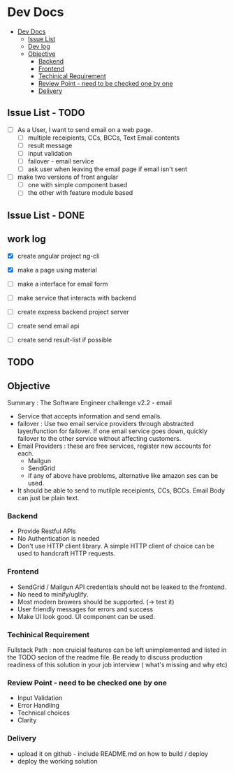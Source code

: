 # Dev Docs

<!-- TOC -->

* [Dev Docs](#dev-docs)
  * [Issue List](#issue-list)
  * [Dev log](#dev-log)
  * [Objective](#objective)
    * [Backend](#backend)
    * [Frontend](#frontend)
    * [Techinical Requirement](#techinical-requirement)
    * [Review Point - need to be checked one by one](#review-point---need-to-be-checked-one-by-one)
    * [Delivery](#delivery)

<!-- /TOC -->

## Issue List - TODO

* [ ] As a User, I want to send email on a web page.
  * [ ] multiple receipients, CCs, BCCs, Text Email contents
  * [ ] result message
  * [ ] input validation
  * [ ] failover - email service
  * [ ] ask user when leaving the email page if email isn't sent
* [ ] make two versions of front angular
    * [ ] one with simple component based
    * [ ] the other with feature module based

## Issue List - DONE

## work log

* [X] create angular project ng-cli
* [X] make a page using material
* [ ] make a interface for email form
* [ ] make service that interacts with backend

* [ ] create express backend project server
* [ ] create send email api
* [ ] create send result-list if possible

## TODO

## Objective

Summary : The Software Engineer challenge v2.2 - email

* Service that accepts information and send emails.
* failover : Use two email service providers through abstracted layer/function for failover. If one email service goes down, quickly failover to the other service without affecting customers.
* Email Providers : these are free services, register new accounts for each.
  * Mailgun
  * SendGrid
  * if any of above have problems, alternative like amazon ses can be used.
* It should be able to send to mutilple receipients, CCs, BCCs. Email Body can just be plain text.

### Backend

* Provide Restful APIs
* No Authentication is needed
* Don't use HTTP client library. A simple HTTP client of choice can be used to handcraft HTTP requests.

### Frontend

* SendGrid / Mailgun API credentials should not be leaked to the frontend.
* No need to minify/uglify.
* Most modern browers should be supported. (-> test it)
* User friendly messages for errors and success
* Make UI look good. UI component can be used.

### Techinical Requirement

Fullstack Path : non cruicial features can be left unimplemented and listed in the TODO secion of the readme file. Be ready to discuss production readiness of this solution in your job interview ( what's missing and why etc)

### Review Point - need to be checked one by one

* Input Validation
* Error Handling
* Technical choices
* Clarity

### Delivery

* upload it on github - include README.md on how to build / deploy
* deploy the working solution
